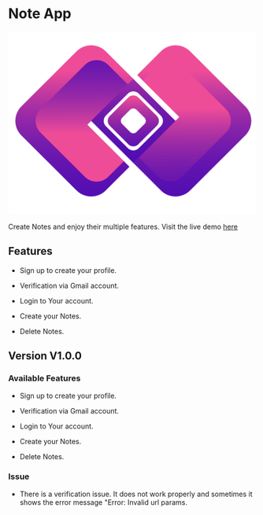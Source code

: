 # Note App



![App screenshot](./public/logo.png)



Create Notes and enjoy their multiple features. Visit the live demo [here](https://note-app-black-eight.vercel.app/)



## Features



- Sign up to create your profile.

- Verification via Gmail account.

- Login to Your account.

- Create your Notes.

- Delete Notes.



## Version V1.0.0



### Available Features



- Sign up to create your profile.

- Verification via Gmail account.

- Login to Your account.

- Create your Notes.

- Delete Notes.



### Issue

* There is a verification issue. It does not work properly and sometimes it shows the error message "Error: Invalid url params.




